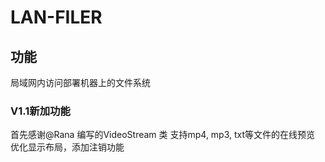# LAN-FILER
## 功能
局域网内访问部署机器上的文件系统

### V1.1新加功能
首先感谢@Rana 编写的VideoStream 类
支持mp4, mp3, txt等文件的在线预览
优化显示布局，添加注销功能


